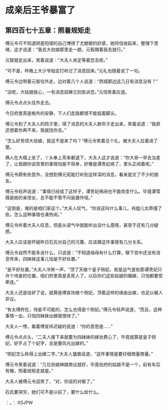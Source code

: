 # 成亲后王爷暴富了 
 ## 第四百七十五章：照着规矩走
  傅元令可不知道阴差阳错的自己博得了尤嬷嬷的好感，她将信收起来，整理下思绪，这才说道：“我去大伯娘那里走一趟，元智跟着我去就行。”  
  
 元智就走出来，笑着说道：“大夫人肯定等着您去呢。”  
  
 “可不是，昨晚上大少爷指定打听过了消息回来。”元礼也随着说了一句。  
  
 傅元令边带着元智往外走，边对着几个人说道：“西城那边这几日有消息没有？”  
  
 “没呢，大姑娘放心，一有消息奴婢立刻告诉您。”元信笑着应道。  
  
 傅元令点点头往外走去。  
  
 今日府里真是格外的安静，下人们走路都恨不能惦着脚尖。  
  
 傅元令到了大夫人的院子里，得了消息的大夫人掀帘子走出来，笑着说道：“我原还想着你再不来，我就找你去。”  
  
 “怎么好劳烦大伯娘，我这不是来了吗？”傅元令笑着见个礼，被大夫人拉着进了屋。  
  
 俩人在大榻上坐了，丫头奉上茶来都退下，大夫人这才说道：“你大哥一早去当差了，让我跟你说宫里的事情怕是不简单，好像是谭贵妃病了，里头正闹着呢。”  
  
 傅元令颇有些意外，没想到傅元宪能打听到这样深的消息，看来是交了不少的朋友。  
  
 傅元令轻声说道：“事情已经成了这样子，谭贵妃再闹也不能改变什么。毕竟谭雪薇是她的亲侄女，总不能不管不问装聋作哑。”  
  
 “这倒是，难的是咱们家这个。”大夫人叹气，“你说这叫什么事儿，祎姐儿太莽撞了些，怎么这种事情也凑热闹。”  
  
 傅元令听着大夫人叹息，但是从语气中就能听出没什么感情，甚至于还有几分疑惑。  
  
 大夫人应该是怀疑昨日石氏对自己的污蔑，应该跟这件事情有几分关系。  
  
 傅元令自然不能多说什么，只说道：“不知道祖母有什么打算，眼下宫中还没有消息传来，四妹妹这事儿怕是不好处置。”  
  
 “是不好处置。”大夫人冷笑一声，“顶了天做个皇子侧妃，若是运气差些那谭贵妃只许个侍妾的位置，咱们府里真是丢死人了，以后你们这些姑娘的婚嫁，只怕都要受牵连。”  
  
 大夫人还是往好了说，就算是傅宣祎做个侧妃，顶着这样的缘由出嫁，也足以被人非议。  
  
 “有太傅府在，侍妾不可能的，怎么也得是个侧妃。”傅元令轻声说道，“而且，这种事情一出，只怕四妹妹出嫁就很快了。”  
  
 大夫人一愣，看着傅宣祎迟疑的说道：“你的意思是……”  
  
 傅元令点点头，“二夫人接下来就要为四妹妹的嫁妆费心了，毕竟就算是皇子侧妃，好歹占了个妃字，总是要风光出嫁的。”  
  
 “侧妃怎么称得上出嫁二字。”大夫人皱眉说道，“这件事情是要仔细商量商量。”  
  
 傅元令笑着说道：“几位伯娘婶娘商议就好，毕竟伯府的姑娘不是一个，前有车后有辙，照着规矩走就是。”  
  
 大夫人被傅元令逗笑了，“对，你说的对极了。”  
  
 石氏要哭穷，她们可不是以前了，要什么给什么。  
  
 ：。： 
XSJPW